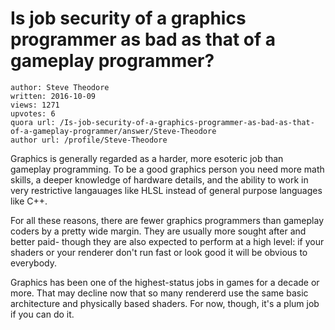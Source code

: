 # Is job security of a graphics programmer as bad as that of a gameplay programmer?

	author: Steve Theodore
	written: 2016-10-09
	views: 1271
	upvotes: 6
	quora url: /Is-job-security-of-a-graphics-programmer-as-bad-as-that-of-a-gameplay-programmer/answer/Steve-Theodore
	author url: /profile/Steve-Theodore


Graphics is generally regarded as a harder, more esoteric job than gameplay programming. To be a good graphics person you need more math skills, a deeper knowledge of hardware details, and the ability to work in very restrictive langauages like HLSL instead of general purpose languages like C++.

For all these reasons, there are fewer graphics programmers than gameplay coders by a pretty wide margin. They are usually more sought after and better paid- though they are also expected to perform at a high level: if your shaders or your renderer don't run fast or look good it will be obvious to everybody.

Graphics has been one of the highest-status jobs in games for a decade or more. That may decline now that so many rendererd use the same basic architecture and physically based shaders. For now, though, it's a plum job if you can do it.

